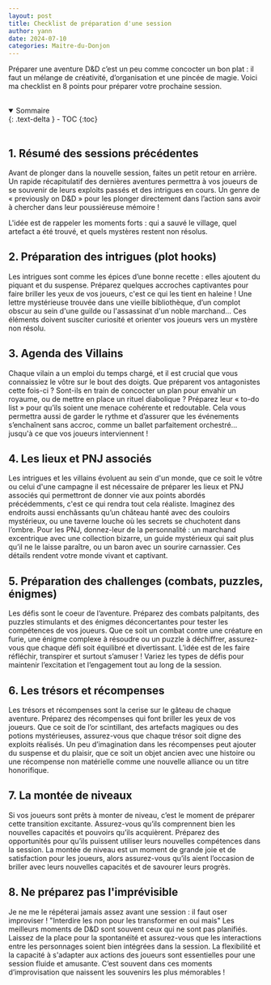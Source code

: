 ```yaml
---
layout: post
title: Checklist de préparation d'une session
author: yann
date: 2024-07-10
categories: Maitre-du-Donjon
---
```


Préparer une aventure D&D c’est un peu comme concocter un bon plat : il faut un mélange de créativité, d’organisation et une pincée de magie. Voici ma checklist en 8 points pour préparer votre prochaine session.

<br />

<details open markdown="block">
  <summary>
    Sommaire
  </summary>
  {: .text-delta }
- TOC
{:toc}
</details>

<br />

## 1. Résumé des sessions précédentes

Avant de plonger dans la nouvelle session, faites un petit retour en arrière. Un rapide récapitulatif des dernières aventures permettra à vos joueurs de se souvenir de leurs exploits passés et des intrigues en cours. Un genre de « previously on D&D » pour les plonger directement dans l’action sans avoir à chercher dans leur poussiéreuse mémoire !

L'idée est de rappeler les moments forts : qui a sauvé le village, quel artefact a été trouvé, et quels mystères restent non résolus.

## 2. Préparation des intrigues (plot hooks)

Les intrigues sont comme les épices d’une bonne recette : elles ajoutent du piquant et du suspense. Préparez quelques accroches captivantes pour faire briller les yeux de vos joueurs, c'est ce qui les tient en haleine !
Une lettre mystérieuse trouvée dans une vieille bibliothèque, d’un complot obscur au sein d'une guilde ou l'assassinat d'un noble marchand... Ces éléments doivent susciter curiosité et orienter vos joueurs vers un mystère non résolu.

## 3. Agenda des Villains

Chaque vilain a un emploi du temps chargé, et il est crucial que vous connaissiez le vôtre sur le bout des doigts. Que préparent vos antagonistes cette fois-ci ? Sont-ils en train de concocter un plan pour envahir un royaume, ou de mettre en place un rituel diabolique ? Préparez leur « to-do list » pour qu’ils soient une menace cohérente et redoutable. Cela vous permettra aussi de garder le rythme et d’assurer que les événements s’enchaînent sans accroc, comme un ballet parfaitement orchestré... jusqu'à ce que vos joueurs interviennent !

## 4. Les lieux et PNJ associés

Les intrigues et les villains évoluent au sein d'un monde, que ce soit le vôtre ou celui d'une campagne il est nécessaire de préparer les lieux et PNJ associés qui permettront de donner vie aux points abordés précédemments, c'est ce qui rendra tout cela réaliste.
Imaginez des endroits aussi enchâssants qu’un château hanté avec des couloirs mystérieux, ou une taverne louche où les secrets se chuchotent dans l’ombre. Pour les PNJ, donnez-leur de la personnalité : un marchand excentrique avec une collection bizarre, un guide mystérieux qui sait plus qu’il ne le laisse paraître, ou un baron avec un sourire carnassier. Ces détails rendent votre monde vivant et captivant.

## 5. Préparation des challenges (combats, puzzles, énigmes)

Les défis sont le coeur de l’aventure. Préparez des combats palpitants, des puzzles stimulants et des énigmes déconcertantes pour tester les compétences de vos joueurs. Que ce soit un combat contre une créature en furie, une énigme complexe à résoudre ou un puzzle à déchiffrer, assurez-vous que chaque défi soit équilibré et divertissant. L’idée est de les faire réfléchir, transpirer et surtout s’amuser ! Variez les types de défis pour maintenir l’excitation et l’engagement tout au long de la session.

## 6. Les trésors et récompenses

Les trésors et récompenses sont la cerise sur le gâteau de chaque aventure. Préparez des récompenses qui font briller les yeux de vos joueurs. Que ce soit de l’or scintillant, des artefacts magiques ou des potions mystérieuses, assurez-vous que chaque trésor soit digne des exploits réalisés. Un peu d’imagination dans les récompenses peut ajouter du suspense et du plaisir, que ce soit un objet ancien avec une histoire ou une récompense non matérielle comme une nouvelle alliance ou un titre honorifique.

## 7. La montée de niveaux

Si vos joueurs sont prêts à monter de niveau, c’est le moment de préparer cette transition excitante. Assurez-vous qu’ils comprennent bien les nouvelles capacités et pouvoirs qu’ils acquièrent. Préparez des opportunités pour qu’ils puissent utiliser leurs nouvelles compétences dans la session. La montée de niveau est un moment de grande joie et de satisfaction pour les joueurs, alors assurez-vous qu’ils aient l’occasion de briller avec leurs nouvelles capacités et de savourer leurs progrès.

## 8. Ne préparez pas l'imprévisible

Je ne me le répéterai jamais assez avant une session : il faut oser improviser ! "Interdire les non pour les transformer en oui mais"
Les meilleurs moments de D&D sont souvent ceux qui ne sont pas planifiés. Laissez de la place pour la spontanéité et assurez-vous que les interactions entre les personnages soient bien intégrées dans la session. La flexibilité et la capacité à s'adapter aux actions des joueurs sont essentielles pour une session fluide et amusante. C’est souvent dans ces moments d’improvisation que naissent les souvenirs les plus mémorables !

